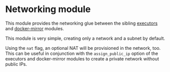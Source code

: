 # Networking module

This module provides the networking glue between the sibling [executors](https://registry.terraform.io/modules/sourcegraph/executors/google/5.5.0.1/submodules/executors) and [docker-mirror](https://registry.terraform.io/modules/sourcegraph/executors/google/5.5.0.1/submodules/docker-mirror) modules.

This module is very simple, creating only a network and a subnet by default.

Using the `nat` flag, an optional NAT will be provisioned in the network, too. This can be useful in conjunction with the `assign_public_ip` option of the executors and docker-mirror modules to create a private network without public IPs.
